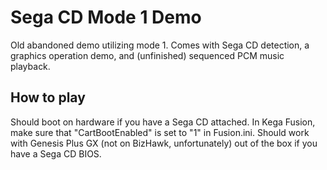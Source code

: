 # Sega CD Mode 1 Demo
Old abandoned demo utilizing mode 1. Comes with Sega CD detection, a graphics operation demo, and (unfinished) sequenced PCM music playback.

## How to play
Should boot on hardware if you have a Sega CD attached. In Kega Fusion, make sure that "CartBootEnabled" is set to "1" in Fusion.ini. Should work with Genesis Plus GX (not on BizHawk, unfortunately) out of the box if you have a Sega CD BIOS.
